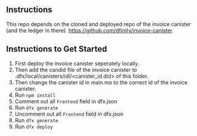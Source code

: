 ## Instructions

This repo depends on the cloned and deployed repo of the invoice canister (and the ledger in there).
https://github.com/dfinity/invoice-canister

## Instructions to Get Started

1. First deploy the invoice canister seperately locally.
2. Then add the candid file of the invoice canister to .dfx/local/canisters/idl/<canister_id.did> of this folder.
3. Then change the canister id in main.mo to the correct id of the invoice canister.
4. Run `npm install`
5. Comment out all `Frontend` field in dfx.json
6. Run `dfx generate`
7. Uncomment out all `Frontend` field in dfx.json
8. Run `dfx generate`
9. Run `dfx deploy`

